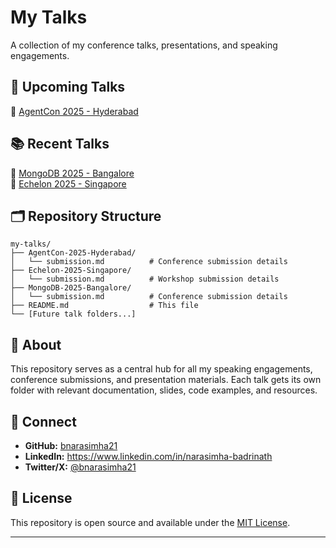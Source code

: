 # My Talks

A collection of my conference talks, presentations, and speaking engagements.

## 🎤 Upcoming Talks

📄 [AgentCon 2025 - Hyderabad](./AgentCon-2025-Hyderabad/submission.md)

## 📚 Recent Talks

📄 [MongoDB 2025 - Bangalore](./MongoDB-2025-Bangalore/submission.md)  
📄 [Echelon 2025 - Singapore](./Echelon-2025-Singapore/submission.md)

## 🗂️ Repository Structure

```
my-talks/
├── AgentCon-2025-Hyderabad/
│   └── submission.md          # Conference submission details
├── Echelon-2025-Singapore/
│   └── submission.md          # Workshop submission details
├── MongoDB-2025-Bangalore/
│   └── submission.md          # Conference submission details
├── README.md                  # This file
└── [Future talk folders...]
```

## 📝 About

This repository serves as a central hub for all my speaking engagements, conference submissions, and presentation materials. Each talk gets its own folder with relevant documentation, slides, code examples, and resources.

## 🔗 Connect

- **GitHub:** [bnarasimha21](https://github.com/bnarasimha21)
- **LinkedIn:** https://www.linkedin.com/in/narasimha-badrinath
- **Twitter/X:** [@bnarasimha21](https://x.com/bnarasimha21)

## 📄 License

This repository is open source and available under the [MIT License](LICENSE).

---
